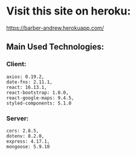 # Visit this site on heroku:

https://barber-andrew.herokuapp.com/


## Main Used Technologies:

### Client:
    axios: 0.19.2,
    date-fns: 2.11.1,
    react: 16.13.1,
    react-bootstrap: 1.0.0,
    react-google-maps: 9.4.5,
    styled-components: 5.1.0
   
### Server:
    cors: 2.8.5,
    dotenv: 8.2.0,
    express: 4.17.1,
    mongoose: 5.9.10

